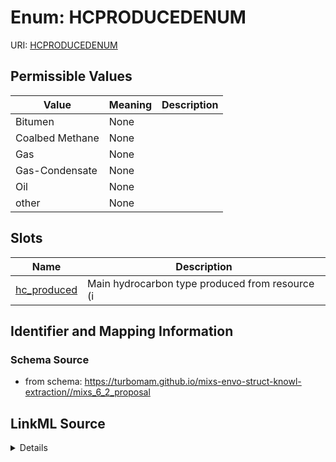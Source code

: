 # Enum: HCPRODUCEDENUM



URI: [HCPRODUCEDENUM](HCPRODUCEDENUM)

## Permissible Values

| Value | Meaning | Description |
| --- | --- | --- |
| Bitumen | None |  |
| Coalbed Methane | None |  |
| Gas | None |  |
| Gas-Condensate | None |  |
| Oil | None |  |
| other | None |  |




## Slots

| Name | Description |
| ---  | --- |
| [hc_produced](hc_produced.md) | Main hydrocarbon type produced from resource (i |






## Identifier and Mapping Information







### Schema Source


* from schema: https://turbomam.github.io/mixs-envo-struct-knowl-extraction//mixs_6_2_proposal




## LinkML Source

<details>
```yaml
name: HC_PRODUCED_ENUM
from_schema: https://turbomam.github.io/mixs-envo-struct-knowl-extraction//mixs_6_2_proposal
rank: 1000
permissible_values:
  Bitumen:
    text: Bitumen
  Coalbed Methane:
    text: Coalbed Methane
  Gas:
    text: Gas
  Gas-Condensate:
    text: Gas-Condensate
  Oil:
    text: Oil
  other:
    text: other

```
</details>
